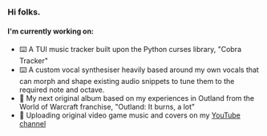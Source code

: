 ### Hi folks.
#### I'm currently working on:
- ⌨️ A TUI music tracker built upon the Python curses library, "Cobra Tracker"
- ⌨️ A custom vocal synthesiser heavily based around my own vocals that can morph and shape existing audio snippets to tune them to the required note and octave.
- 🎹 My next original album based on my experiences in Outland from the World of Warcraft franchise, "Outland: It burns, a lot"
- 🎹 Uploading original video game music and covers on my [YouTube channel](https://www.youtube.com/user/JonponsVids10)
